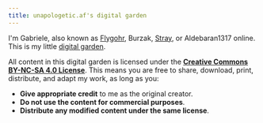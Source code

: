 ```yaml
---
title: unapologetic.af's digital garden
---
```

I'm Gabriele, also known as [Flygohr](https://www.flygohr.com), Burzak, [Stray](https://www.instagram.com/stray.scribbles), or Aldebaran1317 online. This is my little [digital garden](https://jzhao.xyz/posts/networked-thought#what-is-digital-gardening).

All content in this digital garden is licensed under the **[Creative Commons BY-NC-SA 4.0 License](https://creativecommons.org/licenses/by-nc-sa/4.0/deed.en)**. This means you are free to share, download, print, distribute, and adapt my work, as long as you:

- **Give appropriate credit** to me as the original creator.
- **Do not use the content for commercial purposes**.
- **Distribute any modified content under the same license**.
